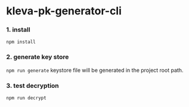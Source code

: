 # kleva-pk-generator-cli

### 1. install
`npm install`
### 2. generate key store
`npm run generate`
keystore file will be generated in the project root path.
### 3. test decryption
`npm run decrypt`